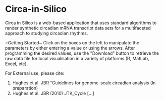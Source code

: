 # Circa-in-Silico
Circa in Silico is a web-based application that uses standard algorithms to render synthetic circadian mRNA transcript data sets for a multifaceted approach to studying circadian rhythms. 

~Getting Started~
Click on the boxes on the left to manipulate the parameters by either entering a value or using the arrows.
After programming the desired values, use the "Download" button to retrieve the raw data file for local visualisation in a variety of platforms (R, MatLab, Excel, etc).


For External use, please cite: 

1. Hughes et al. JBR "Guidelines for genome-scale circadian analysis (In preparation)
2. Hughes et al. JBR (2010) JTK_Cycle [...]
